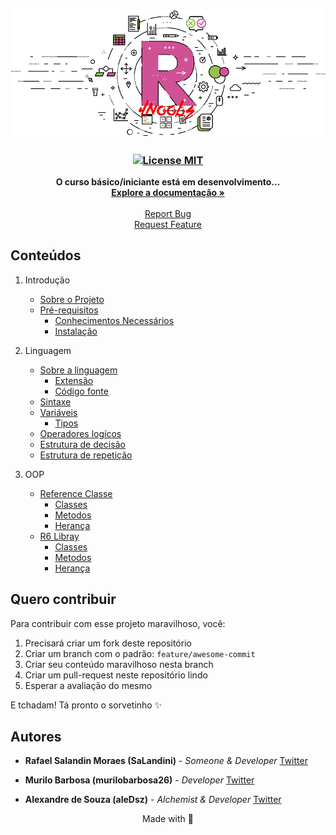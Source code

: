 ﻿<p align="center">
  <a href="https://github.com/aleDsz/elixir4noobs">
    <img src="./assets/r.jpg?version=1.0.0" alt="Logo">
  </a>
</p>

<h3 align="center">
  <a href="https://opensource.org/licenses/MIT">
    <img src="https://img.shields.io/badge/License-MIT-blue.svg" alt="License MIT">
  </a>
</h3>

<p align="center">
  <strong>O curso básico/iniciante está em desenvolvimento...</strong>
  <br />
  <a href="#conteúdos"><strong>Explore a documentação »</strong></a>
  <br />
  <br />
  <a href="https://github.com/SaLandini/r4noobs/issues">Report Bug</a>
  <br />
  <a href="https://github.com/SaLandini/r4noobs/pulls">Request Feature</a>
</p>

## Conteúdos

1. Introdução
    - [Sobre o Projeto](./contents/1%20-%20Introducao/1-Sobre%20o%20projeto.md)
    - [Pré-requisitos](./contents/1%20-%20Introducao/2-Pre-requisitos.md)
      * [Conhecimentos Necessários](./contents/1%20-%20Introducao/2-Pre-requisitos.md#conhecimentos-necessários)
      * [Instalação](./contents/1%20-%20Introducao/2-Pre-requisitos.md#instalação)
2. Linguagem
    - [Sobre a linguagem](./contents/2%20-%20Linguagem/1-Sobre%20a%20linguagem.md)
      * [Extensão](./contents/2%20-%20Linguagem/1-Sobre%20a%20linguagem.md#extensão)
      * [Código fonte](./contents/2%20-%20Linguagem/1-Sobre%20a%20linguagem.md#código-fonte)
    - [Sintaxe](./contents/2%20-%20Linguagem/2-Sintaxe.md)
    - [Variáveis](./contents/2%20-%20Linguagem/3-Variaveis.md)
      * [Tipos](./contents/2%20-%20Linguagem/3-Variaveis.md#tipos)
    - [Operadores logícos](./contents/2%20-%20Linguagem/4-Operadores%20logícos.md)
    - [Estrutura de decisão](./contents/2%20-%20Linguagem/5-Estruturas%20de%20decisão.md)
    - [Estrutura de repetição](./contents/2%20-%20Linguagem/6-Estruturas%20de%20repetição.md)
3. OOP 
    
    - [Reference Classe](./contents/3%20-%20OOP/1%20-%20Reference%20Classe.md)
      * [Classes](./contents/3%20-%20OOP/1%20-%20Reference%20Classe.md#classe)
      * [Metodos](./contents/3%20-%20OOP/1%20-%20Reference%20Classe.md#metodos)
      * [Herança](./contents/3%20-%20OOP/1%20-%20Reference%20Classe.md#herança)
    - [R6 Libray](contents/3%20-%20OOP/2%20-%20R6%20Library.md)
      * [Classes](./contents/3%20-%20OOP/2%20-%20R6%20Library.md#classes)
      * [Metodos](./contents/3%20-%20OOP/2%20-%20R6%20Library.md#metodos)
      * [Herança](./contents/3%20-%20OOP/2%20-%20R6%20Library.md#herança)

## Quero contribuir

Para contribuir com esse projeto maravilhoso, você:

1. Precisará criar um fork deste repositório
2. Criar um branch com o padrão: `feature/awesome-commit`
3. Criar seu conteúdo maravilhoso nesta branch
4. Criar um pull-request neste repositório lindo
5. Esperar a avaliação do mesmo

E tchadam! Tá pronto o sorvetinho ✨

## Autores

- **Rafael Salandin Moraes (SaLandini)** - _Someone & Developer_ [Twitter](https://twitter.com/RafaSalandinM)

- **Murilo Barbosa (murilobarbosa26)** - _Developer_ [Twitter](https://twitter.com/MuriloBarbosa26)

- **Alexandre de Souza (aleDsz)** - _Alchemist & Developer_ [Twitter](https://twitter.com/aleDsz)

<p align="center">
  Made with 💜
</p>